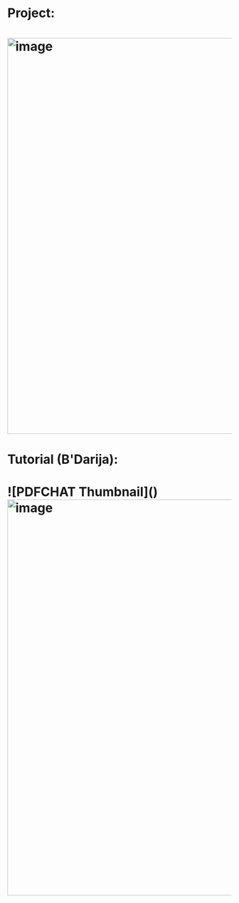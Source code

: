 <h1>Project: <h1>
<img width="889" alt="image" src="https://github.com/user-attachments/assets/ebf7bffd-ff6a-421e-b002-8ff35af1e60b" />

<h1>Tutorial (B'Darija): <h1>
![PDFCHAT Thumbnail]()
<a ><img width="889" alt="image" src=https://github.com/user-attachments/assets/e3d2bd25-7821-4d6b-abcc-099ebe9f031c)" /> </a>

